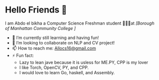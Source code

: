 # Hello Friends 👋

I am Abdo el bikha a Computer Science Freshman student 👨🏻‍💻at *[Borough of Manhattan Community College ]*

- 🌱 I’m currently still learning and having fun!
- 👯 I’m looking to collaborate on NLP and CV project!
- 📫 How to reach me: Allocs16@gmail.com
- ⚡ Fun fact: 
  - Lazy to lean jave because it is usless for ME.PY, CPP is my lover
  - I like Torch, OpenCV, PY, and CPP.
  - I would love to learn Go, haskell, and Assembly. 


